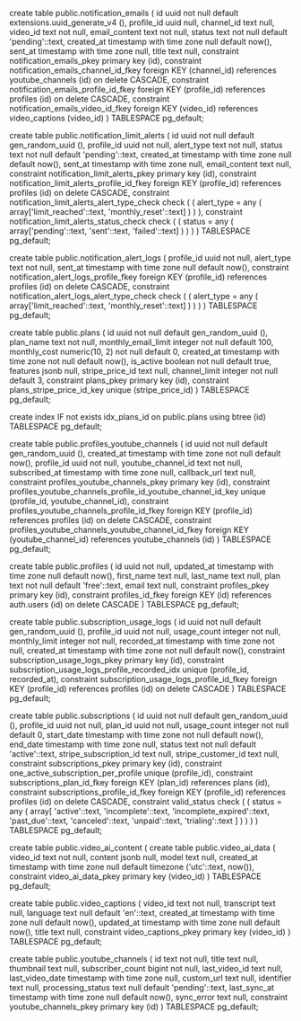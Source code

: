 create table public.notification_emails (
  id uuid not null default extensions.uuid_generate_v4 (),
  profile_id uuid null,
  channel_id text null,
  video_id text not null,
  email_content text not null,
  status text not null default 'pending'::text,
  created_at timestamp with time zone null default now(),
  sent_at timestamp with time zone null,
  title text null,
  constraint notification_emails_pkey primary key (id),
  constraint notification_emails_channel_id_fkey foreign KEY (channel_id) references youtube_channels (id) on delete CASCADE,
  constraint notification_emails_profile_id_fkey foreign KEY (profile_id) references profiles (id) on delete CASCADE,
  constraint notification_emails_video_id_fkey foreign KEY (video_id) references video_captions (video_id)
) TABLESPACE pg_default;

create table public.notification_limit_alerts (
  id uuid not null default gen_random_uuid (),
  profile_id uuid not null,
  alert_type text not null,
  status text not null default 'pending'::text,
  created_at timestamp with time zone null default now(),
  sent_at timestamp with time zone null,
  email_content text null,
  constraint notification_limit_alerts_pkey primary key (id),
  constraint notification_limit_alerts_profile_id_fkey foreign KEY (profile_id) references profiles (id) on delete CASCADE,
  constraint notification_limit_alerts_alert_type_check check (
    (
      alert_type = any (
        array['limit_reached'::text, 'monthly_reset'::text]
      )
    )
  ),
  constraint notification_limit_alerts_status_check check (
    (
      status = any (
        array['pending'::text, 'sent'::text, 'failed'::text]
      )
    )
  )
) TABLESPACE pg_default;

create table public.notification_alert_logs (
  profile_id uuid not null,
  alert_type text not null,
  sent_at timestamp with time zone null default now(),
  constraint notification_alert_logs_profile_fkey foreign KEY (profile_id) references profiles (id) on delete CASCADE,
  constraint notification_alert_logs_alert_type_check check (
    (
      alert_type = any (
        array['limit_reached'::text, 'monthly_reset'::text]
      )
    )
  )
) TABLESPACE pg_default;

create table public.plans (
  id uuid not null default gen_random_uuid (),
  plan_name text not null,
  monthly_email_limit integer not null default 100,
  monthly_cost numeric(10, 2) not null default 0,
  created_at timestamp with time zone not null default now(),
  is_active boolean not null default true,
  features jsonb null,
  stripe_price_id text null,
  channel_limit integer not null default 3,
  constraint plans_pkey primary key (id),
  constraint plans_stripe_price_id_key unique (stripe_price_id)
) TABLESPACE pg_default;

create index IF not exists idx_plans_id on public.plans using btree (id) TABLESPACE pg_default;

create table public.profiles_youtube_channels (
  id uuid not null default gen_random_uuid (),
  created_at timestamp with time zone not null default now(),
  profile_id uuid not null,
  youtube_channel_id text not null,
  subscribed_at timestamp with time zone null,
  callback_url text null,
  constraint profiles_youtube_channels_pkey primary key (id),
  constraint profiles_youtube_channels_profile_id_youtube_channel_id_key unique (profile_id, youtube_channel_id),
  constraint profiles_youtube_channels_profile_id_fkey foreign KEY (profile_id) references profiles (id) on delete CASCADE,
  constraint profiles_youtube_channels_youtube_channel_id_fkey foreign KEY (youtube_channel_id) references youtube_channels (id)
) TABLESPACE pg_default;

create table public.profiles (
  id uuid not null,
  updated_at timestamp with time zone null default now(),
  first_name text null,
  last_name text null,
  plan text not null default 'free'::text,
  email text null,
  constraint profiles_pkey primary key (id),
  constraint profiles_id_fkey foreign KEY (id) references auth.users (id) on delete CASCADE
) TABLESPACE pg_default;

create table public.subscription_usage_logs (
  id uuid not null default gen_random_uuid (),
  profile_id uuid not null,
  usage_count integer not null,
  monthly_limit integer not null,
  recorded_at timestamp with time zone not null,
  created_at timestamp with time zone not null default now(),
  constraint subscription_usage_logs_pkey primary key (id),
  constraint subscription_usage_logs_profile_recorded_idx unique (profile_id, recorded_at),
  constraint subscription_usage_logs_profile_id_fkey foreign KEY (profile_id) references profiles (id) on delete CASCADE
) TABLESPACE pg_default;

create table public.subscriptions (
  id uuid not null default gen_random_uuid (),
  profile_id uuid not null,
  plan_id uuid not null,
  usage_count integer not null default 0,
  start_date timestamp with time zone not null default now(),
  end_date timestamp with time zone null,
  status text not null default 'active'::text,
  stripe_subscription_id text null,
  stripe_customer_id text null,
  constraint subscriptions_pkey primary key (id),
  constraint one_active_subscription_per_profile unique (profile_id),
  constraint subscriptions_plan_id_fkey foreign KEY (plan_id) references plans (id),
  constraint subscriptions_profile_id_fkey foreign KEY (profile_id) references profiles (id) on delete CASCADE,
  constraint valid_status check (
    (
      status = any (
        array[
          'active'::text,
          'incomplete'::text,
          'incomplete_expired'::text,
          'past_due'::text,
          'canceled'::text,
          'unpaid'::text,
          'trialing'::text
        ]
      )
    )
  )
) TABLESPACE pg_default;

create table public.video_ai_content (
create table public.video_ai_data (
  video_id text not null,
  content jsonb null,
  model text null,
  created_at timestamp with time zone null default timezone ('utc'::text, now()),
  constraint video_ai_data_pkey primary key (video_id)
) TABLESPACE pg_default;

create table public.video_captions (
  video_id text not null,
  transcript text null,
  language text null default 'en'::text,
  created_at timestamp with time zone null default now(),
  updated_at timestamp with time zone null default now(),
  title text null,
  constraint video_captions_pkey primary key (video_id)
) TABLESPACE pg_default;

create table public.youtube_channels (
  id text not null,
  title text null,
  thumbnail text null,
  subscriber_count bigint not null,
  last_video_id text null,
  last_video_date timestamp with time zone null,
  custom_url text null,
  identifier text null,
  processing_status text null default 'pending'::text,
  last_sync_at timestamp with time zone null default now(),
  sync_error text null,
  constraint youtube_channels_pkey primary key (id)
) TABLESPACE pg_default;